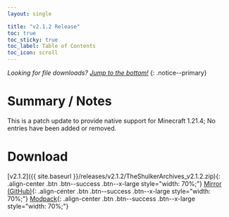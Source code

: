 ```yaml
---
layout: single

title: "v2.1.2 Release"
toc: true
toc_sticky: true
toc_label: Table of Contents
toc_icon: scroll
---
```


*Looking for file downloads? [Jump to the bottom!](#download)*
{: .notice--primary}

# Summary / Notes
This is a patch update to provide native support for Minecraft 1.21.4; No entries have been added or removed.

# Download
[v2.1.2]({{ site.baseurl }}/releases/v2.1.2/TheShulkerArchives_v2.1.2.zip){: .align-center .btn .btn--success .btn--x-large style="width: 70%;"}
[Mirror (GitHub)](https://github.com/KadTheHunter/ShulkerArchives/releases/tag/v2.1.2){: .align-center .btn .btn--success .btn--x-large style="width: 70%;"}
[Modpack](https://modrinth.com/modpack/the-shulker-archives/version/2.1.2){: .align-center .btn .btn--success .btn--x-large style="width: 70%;"}